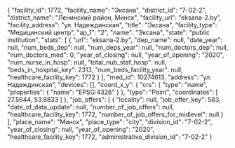 {
    "facility_id": 1772,
    "facility_name": "Эксана",
    "district_id": "7-02-2",
    "district_name": "Ленинский район, Минск",
    "facility_url": "eksana-2.by",
    "facility_address": "ул. Надеждинская",
    "title": "Эксана",
    "facility_type": "Медицинский центр",
    "ap_1": "2",
    "name": "Эксана",
    "state": "public institution",
    "stats": [
        {
            "url": "eksana-2.by",
            "dep_name": null,
            "date_year": null,
            "num_beds_dep": null,
            "num_deps_year": null,
            "num_doctors_dep": null,
            "num_doctors_med": 0,
            "year_of_closing": null,
            "year_of_opening": "2020",
            "num_nurse_in_hosp": null,
            "total_nub_staf_hosp": null,
            "beds_in_hospital_key": 2313,
            "num_beds_facility_year": null,
            "healthcare_facility_key": 1772
        }
    ],
    "med_id": 10274613,
    "address": "ул. Надеждинская",
    "devices": [],
    "coord_x_y": {
        "crs": {
            "type": "name",
            "properties": {
                "name": "EPSG:4326"
            }
        },
        "type": "Point",
        "coordinates": [
            27.5644,
            53.8833
        ]
    },
    "job_offers": [
        {
            "locality": null,
            "job_offer_key": 583,
            "date_of_data_update": null,
            "number_of_job_offers": null,
            "healthcare_facility_key": 1772,
            "number_of_job_offers_for_midlevel": null
        }
    ],
    "place_name": "Минск",
    "place_type": "city",
    "division_id": "7-02-2",
    "year_of_closing": null,
    "year_of_opening": "2020",
    "healthcare_facility_key": 1772,
    "administrative_division_id": "7-02-2"
}